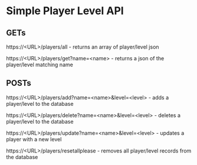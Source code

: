 # Simple Player Level API

## GETs
https://\<URL\>/players/all - returns an array of player/level json

https://\<URL\>/players/get?name=\<name\> - returns a json of the player/level matching name

## POSTs
https://\<URL\>/players/add?name=\<name\>&level=\<level\> - adds a player/level to the database

https://\<URL\>/players/delete?name=\<name\>&level=\<level\> - deletes a player/level to the database

https://\<URL\>/players/update?name=\<name\>&level=\<level\> - updates a player with a new level

https://\<URL\>/players/resetallplease - removes all player/level records from the database
